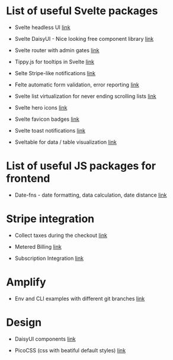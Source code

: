# List of useful Svelte packages

+ Svelte headless UI [link](https://svelte-headlessui.goss.io/docs)

+ Svelte DaisyUI - Nice looking free component library [link](https://daisyui.com/)

+ Svelte router with admin gates
[link](https://www.npmjs.com/package/svelte-router-spa#layouts-and-route-info)

+ Tippy.js for tooltips in Svelte
[link](https://blog.logrocket.com/svelte-actions-introduction/)

+ Selte Stripe-like notifications
[link](https://github.com/keenethics/svelte-notifications)

+ Felte automatic form validation, error reporting [link](https://felte.dev/)

+ Svelte list virtualization for never ending scrolling lists
[link](https://github.com/Skayo/svelte-tiny-virtual-list)

+ Svelte hero icons [link](https://github.com/rgossiaux/svelte-heroicons)

+ Svelte favicon badges
[link](https://github.com/kevmodrome/svelte-favicon-badge)

+ Svelte toast notifications [link](https://zerodevx.github.io/svelte-toast/)

+ Sveltable for data / table visualization [link](https://sveltable.io/)


# List of useful JS packages for frontend

+ Date-fns - date formatting, data calculation, date distance  [link](https://date-fns.org/)


# Stripe integration

+ Collect taxes during the checkout
[link](https://stripe.com/docs/payments/checkout/taxes)

+ Metered Billing
[link](https://stripe.com/docs/billing/subscriptions/metered#report-usage)

+ Subscription Integration
[link](https://stripe.com/docs/billing/subscriptions/build-subscriptions?ui=checkout#create-session)


# Amplify

+ Env and CLI examples with different git branches
[link](https://codeolives.com/2020/02/11/how-to-setup-multiple-environments-for-aws-amplify-with-git-workflow/)

# Design

+ DaisyUI components [link](https://daisyui.com/)

+ PicoCSS (css with beatiful default styles) [link](https://picocss.com/)
